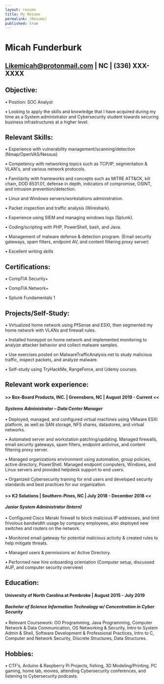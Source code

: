 ```yaml
---
layout: resume
title: My Resume
permalink: /Resume/
published: true
---
```


# Micah Funderburk
## Likemicah@protonmail.com | NC | (336) XXX-XXXX


## Objective:

•  Position: SOC Analyst

•  Looking to apply the skills and knowledge that I have acquired during my time as a System administrator and Cybersecurity student towards securing business infrastructures at a higher level. 


## Relevant Skills:

•  Experience with vulnerability management/scanning/detection (Nmap/OpenVAS/Nessus)

•  Competency with networking topics such as TCP/IP, segmentation & VLAN's, and various network protocols.

•  Familiarity with frameworks and concepts such as MITRE ATT&CK, kill chain, DOD 8531.01, defense in depth, indicators of compromise, OSINT, and intrusion prevention/detection.

•  Linux and Windows servers/workstations administration.

•  Packet inspection and traffic analysis (Wireshark).

•  Experience using SIEM and managing windows logs (Splunk).

•  Coding/scripting with PHP, PowerShell, bash, and Java.

•  Management of malware defense & detection program. (Email security gateways, spam filters, endpoint AV, and content filtering proxy server)

•  Excellent writing skills


## Certifications:

• CompTIA Security+ 

• CompTIA Network+ 

• Splunk Fundamentals 1 

## Projects/Self-Study:

• Virtualized home network using PfSense and ESXI, then segmented my home network with VLANs and firewall rules.

• Installed honeypot on home network and implemented monitoring to analyze attacker behavior and collect malware samples.

• Use exercises posted on MalwareTrafficAnalysis.net to study malicious traffic, inspect packets, and analyze malware.

• Self-study using TryHackMe, RangeForce, and Udemy courses.


## Relevant work experience:

#### >> Box-Board Products, INC. | Greensboro, NC | August 2019 - Current <<

#### *Systems Administrator – Data Center Manager*

•  Deployed, managed, and configured virtual machines using VMware ESXI platform, as well as SAN storage, NFS shares, datastores, and virtual networks.

•  Automated server and workstation patching/updating. Managed firewalls, email security gateways, spam filters, endpoint antivirus, and content filtering proxy server. 

•  Managed organizations environment using automation, group policies, active directory, PowerShell. Managed endpoint computers, Windows, and Linux servers and provided helpdesk support to end users.

•  Organized Cybersecurity training for end users and developed security standards and best practices for our organization.

#### >> K2 Solutions | Southern-Pines, NC | July 2018 - December 2018 <<

#### *Junior System Administrator (Intern)*

•  Configured Cisco Meraki firewall to block malicious IP addresses, and limit frivolous bandwidth usage by company employees, also deployed new switches and routers on the network.

•  Monitored email gateway for potential malicious activity & created rules to help mitigate threats.

•  Managed users & permissions w/ Active Directory.

•  Performed new hire onboarding orientation (Computer setup, discussed AUP, and computer security overview)

## Education:

#### University of North Carolina at Pembroke | August 2015 - July 2019    
 
#### *Bachelor of Science Information Technology w/ Concentration in Cyber Security* 
 
 •  Relevant Coursework: OO Programming, Java Programming, Computer Network & Data Communication, OS Networking & Security, Intro to System Admin & Shell, Software Development & Professional Practices, Intro to C, Computer and Network Security, Discrete Structures, Data Structures.

## Hobbies:    	

•  CTF’s, Arduino & Raspberry Pi Projects, fishing, 3D Modeling/Printing, PC gaming, home lab, movies, attending Cybersecurity conferences, and listening to Cybersecurity podcasts. 
